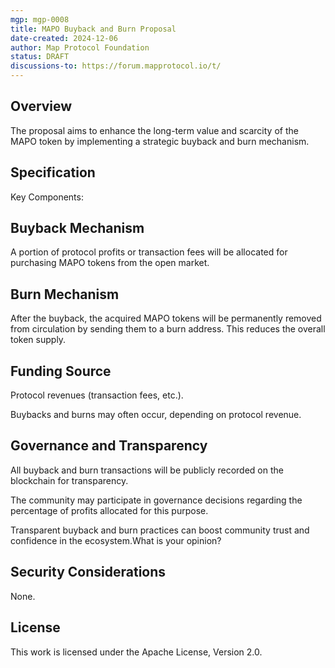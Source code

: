 ```yaml
---
mgp: mgp-0008
title: MAPO Buyback and Burn Proposal
date-created: 2024-12-06
author: Map Protocol Foundation
status: DRAFT
discussions-to: https://forum.mapprotocol.io/t/
---
```


## Overview

The proposal aims to enhance the long-term value and scarcity of the MAPO token by implementing a strategic buyback and burn mechanism.

## Specification

Key Components:

## Buyback Mechanism

A portion of protocol profits or transaction fees will be allocated for purchasing MAPO tokens from the open market.

## Burn Mechanism

After the buyback, the acquired MAPO tokens will be permanently removed from circulation by sending them to a burn address. 
This reduces the overall token supply.

## Funding Source

Protocol revenues (transaction fees, etc.).

Buybacks and burns may often occur, depending on protocol revenue.

## Governance and Transparency

All buyback and burn transactions will be publicly recorded on the blockchain for transparency.

The community may participate in governance decisions regarding the percentage of profits allocated for this purpose.

Transparent buyback and burn practices can boost community trust and confidence in the ecosystem.What is your opinion?

## Security Considerations

None.

## License

This work is licensed under the Apache License, Version 2.0.
